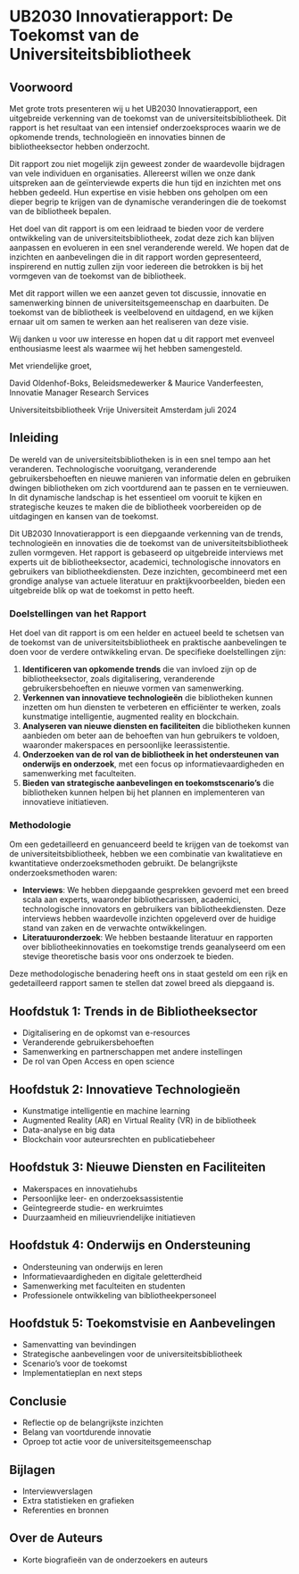 # UB2030 Innovatierapport: De Toekomst van de Universiteitsbibliotheek

## Voorwoord
Met grote trots presenteren wij u het UB2030 Innovatierapport, een uitgebreide verkenning van de toekomst van de universiteitsbibliotheek. Dit rapport is het resultaat van een intensief onderzoeksproces waarin we de opkomende trends, technologieën en innovaties binnen de bibliotheeksector hebben onderzocht.

Dit rapport zou niet mogelijk zijn geweest zonder de waardevolle bijdragen van vele individuen en organisaties. Allereerst willen we onze dank uitspreken aan de geïnterviewde experts die hun tijd en inzichten met ons hebben gedeeld. Hun expertise en visie hebben ons geholpen om een dieper begrip te krijgen van de dynamische veranderingen die de toekomst van de bibliotheek bepalen.

Het doel van dit rapport is om een leidraad te bieden voor de verdere ontwikkeling van de universiteitsbibliotheek, zodat deze zich kan blijven aanpassen en evolueren in een snel veranderende wereld. We hopen dat de inzichten en aanbevelingen die in dit rapport worden gepresenteerd, inspirerend en nuttig zullen zijn voor iedereen die betrokken is bij het vormgeven van de toekomst van de bibliotheek.

Met dit rapport willen we een aanzet geven tot discussie, innovatie en samenwerking binnen de universiteitsgemeenschap en daarbuiten. De toekomst van de bibliotheek is veelbelovend en uitdagend, en we kijken ernaar uit om samen te werken aan het realiseren van deze visie.

Wij danken u voor uw interesse en hopen dat u dit rapport met evenveel enthousiasme leest als waarmee wij het hebben samengesteld.

Met vriendelijke groet,


David Oldenhof-Boks, Beleidsmedewerker
&
Maurice Vanderfeesten, Innovatie Manager Research Services

Universiteitsbibliotheek Vrije Universiteit Amsterdam
juli 2024



## Inleiding

De wereld van de universiteitsbibliotheken is in een snel tempo aan het veranderen. Technologische vooruitgang, veranderende gebruikersbehoeften en nieuwe manieren van informatie delen en gebruiken dwingen bibliotheken om zich voortdurend aan te passen en te vernieuwen. In dit dynamische landschap is het essentieel om vooruit te kijken en strategische keuzes te maken die de bibliotheek voorbereiden op de uitdagingen en kansen van de toekomst.

Dit UB2030 Innovatierapport is een diepgaande verkenning van de trends, technologieën en innovaties die de toekomst van de universiteitsbibliotheek zullen vormgeven. Het rapport is gebaseerd op uitgebreide interviews met experts uit de bibliotheeksector, academici, technologische innovators en gebruikers van bibliotheekdiensten. Deze inzichten, gecombineerd met een grondige analyse van actuele literatuur en praktijkvoorbeelden, bieden een uitgebreide blik op wat de toekomst in petto heeft.

### Doelstellingen van het Rapport

Het doel van dit rapport is om een helder en actueel beeld te schetsen van de toekomst van de universiteitsbibliotheek en praktische aanbevelingen te doen voor de verdere ontwikkeling ervan. De specifieke doelstellingen zijn:

1. **Identificeren van opkomende trends** die van invloed zijn op de bibliotheeksector, zoals digitalisering, veranderende gebruikersbehoeften en nieuwe vormen van samenwerking.
2. **Verkennen van innovatieve technologieën** die bibliotheken kunnen inzetten om hun diensten te verbeteren en efficiënter te werken, zoals kunstmatige intelligentie, augmented reality en blockchain.
3. **Analyseren van nieuwe diensten en faciliteiten** die bibliotheken kunnen aanbieden om beter aan de behoeften van hun gebruikers te voldoen, waaronder makerspaces en persoonlijke leerassistentie.
4. **Onderzoeken van de rol van de bibliotheek in het ondersteunen van onderwijs en onderzoek**, met een focus op informatievaardigheden en samenwerking met faculteiten.
5. **Bieden van strategische aanbevelingen en toekomstscenario’s** die bibliotheken kunnen helpen bij het plannen en implementeren van innovatieve initiatieven.

### Methodologie

Om een gedetailleerd en genuanceerd beeld te krijgen van de toekomst van de universiteitsbibliotheek, hebben we een combinatie van kwalitatieve en kwantitatieve onderzoeksmethoden gebruikt. De belangrijkste onderzoeksmethoden waren:

- **Interviews**: We hebben diepgaande gesprekken gevoerd met een breed scala aan experts, waaronder bibliothecarissen, academici, technologische innovators en gebruikers van bibliotheekdiensten. Deze interviews hebben waardevolle inzichten opgeleverd over de huidige stand van zaken en de verwachte ontwikkelingen.
- **Literatuuronderzoek**: We hebben bestaande literatuur en rapporten over bibliotheekinnovaties en toekomstige trends geanalyseerd om een stevige theoretische basis voor ons onderzoek te bieden.

Deze methodologische benadering heeft ons in staat gesteld om een rijk en gedetailleerd rapport samen te stellen dat zowel breed als diepgaand is.


## Hoofdstuk 1: Trends in de Bibliotheeksector
- Digitalisering en de opkomst van e-resources
- Veranderende gebruikersbehoeften
- Samenwerking en partnerschappen met andere instellingen
- De rol van Open Access en open science

## Hoofdstuk 2: Innovatieve Technologieën
- Kunstmatige intelligentie en machine learning
- Augmented Reality (AR) en Virtual Reality (VR) in de bibliotheek
- Data-analyse en big data
- Blockchain voor auteursrechten en publicatiebeheer

## Hoofdstuk 3: Nieuwe Diensten en Faciliteiten
- Makerspaces en innovatiehubs
- Persoonlijke leer- en onderzoeksassistentie
- Geïntegreerde studie- en werkruimtes
- Duurzaamheid en milieuvriendelijke initiatieven

## Hoofdstuk 4: Onderwijs en Ondersteuning
- Ondersteuning van onderwijs en leren
- Informatievaardigheden en digitale geletterdheid
- Samenwerking met faculteiten en studenten
- Professionele ontwikkeling van bibliotheekpersoneel

## Hoofdstuk 5: Toekomstvisie en Aanbevelingen
- Samenvatting van bevindingen
- Strategische aanbevelingen voor de universiteitsbibliotheek
- Scenario’s voor de toekomst
- Implementatieplan en next steps

## Conclusie
- Reflectie op de belangrijkste inzichten
- Belang van voortdurende innovatie
- Oproep tot actie voor de universiteitsgemeenschap

## Bijlagen
- Interviewverslagen
- Extra statistieken en grafieken
- Referenties en bronnen

## Over de Auteurs
- Korte biografieën van de onderzoekers en auteurs
